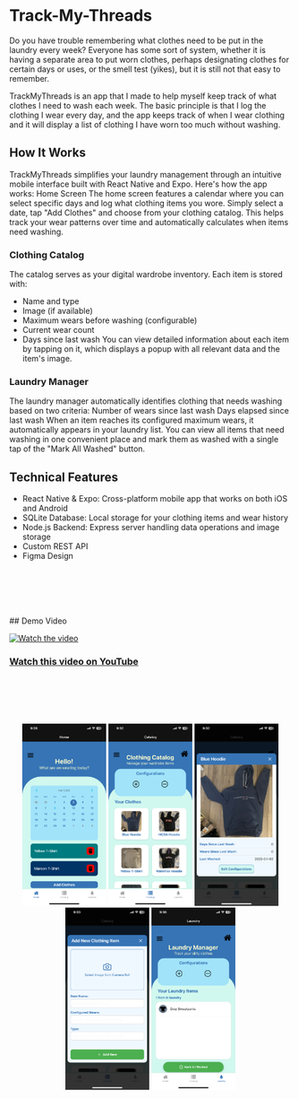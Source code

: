 # Track-My-Threads
Do you have trouble remembering what clothes need to be put in the laundry every week? Everyone has some sort of system, whether it is having a separate area to put worn clothes, perhaps designating clothes for certain days or uses, or the smell test (yikes), but it is still not that easy to remember.

TrackMyThreads is an app that I made to help myself keep track of what clothes I need to wash each week. The basic principle is that I log the clothing I wear every day, and the app keeps track of when I wear clothing and it will display a list of clothing I have worn too much without washing.

## How It Works
TrackMyThreads simplifies your laundry management through an intuitive mobile interface built with React Native and Expo. Here's how the app works:
Home Screen
The home screen features a calendar where you can select specific days and log what clothing items you wore. Simply select a date, tap "Add Clothes" and choose from your clothing catalog. This helps track your wear patterns over time and automatically calculates when items need washing.

### Clothing Catalog
The catalog serves as your digital wardrobe inventory. Each item is stored with:
- Name and type
- Image (if available)
- Maximum wears before washing (configurable)
- Current wear count
- Days since last wash
You can view detailed information about each item by tapping on it, which displays a popup with all relevant data and the item's image.

### Laundry Manager
The laundry manager automatically identifies clothing that needs washing based on two criteria:
Number of wears since last wash
Days elapsed since last wash
When an item reaches its configured maximum wears, it automatically appears in your laundry list. You can view all items that need washing in one convenient place and mark them as washed with a single tap of the "Mark All Washed" button.

## Technical Features
- React Native & Expo: Cross-platform mobile app that works on both iOS and Android
- SQLite Database: Local storage for your clothing items and wear history
- Node.js Backend: Express server handling data operations and image storage
- Custom REST API
- Figma Design
<br>
<br>
<br>
<br>
<br>
## Demo Video


[![Watch the video](https://img.youtube.com/vi/RkRljqU5kR8/maxresdefault.jpg)](https://youtu.be/RkRljqU5kR8)
### [Watch this video on YouTube](https://youtu.be/RkRljqU5kR8)
<br>
<br>
<br>
<br>
<br>
<div align="center">
  <img src="examples/IMG_5817.PNG" width="150" alt="Screenshot 1">
  <img src="examples/IMG_5818.PNG" width="150" alt="Screenshot 2">
  <img src="examples/IMG_5819.PNG" width="150" alt="Screenshot 3">
  <img src="examples/IMG_5820.PNG" width="150" alt="Screenshot 4">
  <img src="examples/IMG_5821.PNG" width="150" alt="Screenshot 5">
</div>
